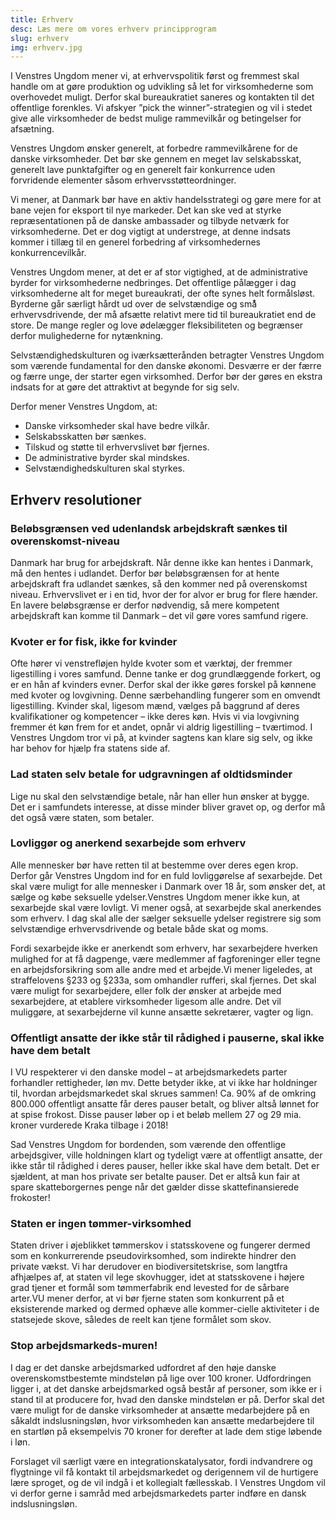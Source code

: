 ```yaml
---
title: Erhverv
desc: Læs mere om vores erhverv principprogram
slug: erhverv
img: erhverv.jpg
---
```


I Venstres Ungdom mener vi, at erhvervspolitik først og fremmest skal handle om at gøre produktion og udvikling så let for virksomhederne som overhovedet muligt. Derfor skal bureaukratiet saneres og kontakten til det offentlige forenkles. Vi afskyer ”pick the winner”-strategien og vil i stedet give alle virksomheder de bedst mulige rammevilkår og betingelser for afsætning.

Venstres Ungdom ønsker generelt, at forbedre rammevilkårene for de danske virksomheder. Det bør ske gennem en meget lav selskabsskat, generelt lave punktafgifter og en generelt fair konkurrence uden forvridende elementer såsom erhvervsstøtteordninger.

Vi mener, at Danmark bør have en aktiv handelsstrategi og gøre mere for at bane vejen for eksport til nye markeder. Det kan ske ved at styrke repræsentationen på de danske ambassader og tilbyde netværk for virksomhederne. Det er dog vigtigt at understrege, at denne indsats kommer i tillæg til en generel forbedring af virksomhedernes konkurrencevilkår.

Venstres Ungdom mener, at det er af stor vigtighed, at de administrative byrder for virksomhederne nedbringes. Det offentlige pålægger i dag virksomhederne alt for meget bureaukrati, der ofte synes helt formålsløst. Byrderne går særligt hårdt ud over de selvstændige og små̊ erhvervsdrivende, der må afsætte relativt mere tid til bureaukratiet end de store. De mange regler og love ødelægger fleksibiliteten og begrænser derfor mulighederne for nytænkning.

Selvstændighedskulturen og iværksætterånden betragter Venstres Ungdom som værende fundamental for den danske økonomi. Desværre er der færre og færre unge, der starter egen virksomhed. Derfor bør der gøres en ekstra indsats for at gøre det attraktivt at begynde for sig selv.

Derfor mener Venstres Ungdom, at:

- Danske virksomheder skal have bedre vilkår.
- Selskabsskatten bør sænkes.
- Tilskud og støtte til erhvervslivet bør fjernes.
- De administrative byrder skal mindskes.
- Selvstændighedskulturen skal styrkes.

## Erhverv resolutioner

### Beløbsgrænsen ved udenlandsk arbejdskraft sænkes til overenskomst-niveau

Danmark har brug for arbejdskraft. Når denne ikke kan hentes i Danmark, må den hentes i udlandet. Derfor bør beløbsgrænsen for at hente arbejdskraft fra udlandet sænkes, så den kommer ned på overenskomst niveau. Erhvervslivet er i en tid, hvor der for alvor er brug for flere hænder. En lavere beløbsgrænse er derfor nødvendig, så mere kompetent arbejdskraft kan komme til Danmark – det vil gøre vores samfund rigere.

### Kvoter er for fisk, ikke for kvinder

Ofte hører vi venstrefløjen hylde kvoter som et værktøj, der fremmer ligestilling i vores samfund. Denne tanke er dog grundlæggende forkert, og er en hån af kvinders evner. Derfor skal der ikke gøres forskel på kønnene med kvoter og lovgivning. Denne særbehandling fungerer som en omvendt ligestilling. Kvinder skal, ligesom mænd, vælges på baggrund af deres kvalifikationer og kompetencer – ikke deres køn. Hvis vi via lovgivning fremmer ét køn frem for et andet, opnår vi aldrig ligestilling – tværtimod. I Venstres Ungdom tror vi på, at kvinder sagtens kan klare sig selv, og ikke har behov for hjælp fra statens side af.

### Lad staten selv betale for udgravningen af oldtidsminder

Lige nu skal den selvstændige betale, når han eller hun ønsker at bygge. Det er i samfundets interesse, at disse minder bliver gravet op, og derfor må det også være staten, som betaler.

### Lovliggør og anerkend sexarbejde som erhverv

Alle mennesker bør have retten til at bestemme over deres egen krop. Derfor går Venstres Ungdom ind for en fuld lovliggørelse af sexarbejde. Det skal være muligt for alle mennesker i Danmark over 18 år, som ønsker det, at sælge og købe seksuelle ydelser.Venstres Ungdom mener ikke kun, at sexarbejde skal være lovligt. Vi mener også, at sexarbejde skal anerkendes som erhverv. I dag skal alle der sælger seksuelle ydelser registrere sig som selvstændige erhvervsdrivende og betale både skat og moms. 

Fordi sexarbejde ikke er anerkendt som erhverv, har sexarbejdere hverken mulighed for at få dagpenge, være medlemmer af fagforeninger eller tegne en arbejdsforsikring som alle andre med et arbejde.Vi mener ligeledes, at straffelovens §233 og §233a, som omhandler rufferi, skal fjernes. Det skal være muligt for sexarbejdere, eller folk der ønsker at arbejde med sexarbejdere, at etablere virksomheder ligesom alle andre. Det vil muliggøre, at sexarbejderne vil kunne ansætte sekretærer, vagter og lign.

### Offentligt ansatte der ikke står til rådighed i pauserne, skal ikke have dem betalt

I VU respekterer vi den danske model – at arbejdsmarkedets parter forhandler rettigheder, løn mv. Dette betyder ikke, at vi ikke har holdninger til, hvordan arbejdsmarkedet skal skrues sammen! Ca. 90% af de omkring 800.000 offentligt ansatte får deres pauser betalt, og bliver altså lønnet for at spise frokost. Disse pauser løber op i et beløb mellem 27 og 29 mia. kroner vurderede Kraka tilbage i 2018!

Sad Venstres Ungdom for bordenden, som værende den offentlige arbejdsgiver, ville holdningen klart og tydeligt være at offentligt ansatte, der ikke står til rådighed i deres pauser, heller ikke skal have dem betalt. Det er sjældent, at man hos private ser betalte pauser. Det er altså kun fair at spare skatteborgernes penge når det gælder disse skattefinansierede frokoster!

### Staten er ingen tømmer-virksomhed

Staten driver i øjeblikket tømmerskov i statsskovene og fungerer dermed som en konkurrerende pseudovirksomhed, som indirekte hindrer den private vækst. Vi har derudover en biodiversitetskrise, som langtfra afhjælpes af, at staten vil lege skovhugger, idet at statsskovene i højere grad tjener et formål som tømmerfabrik end levested for de sårbare arter.VU mener derfor, at vi bør fjerne staten som konkurrent på et eksisterende marked og dermed ophæve alle kommer-cielle aktiviteter i de statsejede skove, således de reelt kan tjene formålet som skov.

### Stop arbejdsmarkeds-muren!

I dag er det danske arbejdsmarked udfordret af den høje danske overenskomstbestemte mindsteløn på lige over 100 kroner. Udfordringen ligger i, at det danske arbejdsmarked også består af personer, som ikke er i stand til at producere for, hvad den danske mindsteløn er på. Derfor skal det være muligt for de danske virksomheder at ansætte medarbejdere på en såkaldt indslusningsløn, hvor virksomheden kan ansætte medarbejdere til en startløn på eksempelvis 70 kroner for derefter at lade dem stige løbende i løn. 

Forslaget vil særligt være en integrationskatalysator, fordi indvandrere og flygtninge vil få kontakt til arbejdsmarkedet og derigennem vil de hurtigere lære sproget, og de vil indgå i et kollegialt fællesskab. I Venstres Ungdom vil vi derfor gerne i samråd med arbejdsmarkedets parter indføre en dansk indslusningsløn.